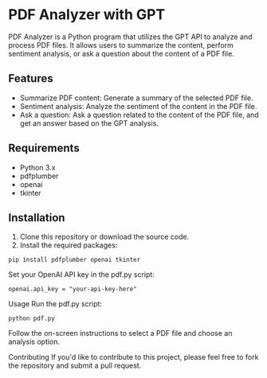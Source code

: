 # PDF Analyzer with GPT

PDF Analyzer is a Python program that utilizes the GPT API to analyze and process PDF files. It allows users to summarize the content, perform sentiment analysis, or ask a question about the content of a PDF file.

## Features

- Summarize PDF content: Generate a summary of the selected PDF file.
- Sentiment analysis: Analyze the sentiment of the content in the PDF file.
- Ask a question: Ask a question related to the content of the PDF file, and get an answer based on the GPT analysis.

## Requirements

- Python 3.x
- pdfplumber
- openai
- tkinter

## Installation

1. Clone this repository or download the source code.
2. Install the required packages:

```
pip install pdfplumber openai tkinter
```
Set your OpenAI API key in the pdf.py script:
```
openai.api_key = "your-api-key-here"
```
Usage
Run the pdf.py script:
```
python pdf.py
```
Follow the on-screen instructions to select a PDF file and choose an analysis option.

Contributing
If you'd like to contribute to this project, please feel free to fork the repository and submit a pull request.
